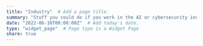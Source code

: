 ```yaml
---
title: "Industry"  # Add a page title.
summary: "Stuff you could do if you work in the AI or cybersecurity industry"  # Add a page description.
date: "2022-06-10T00:00:00Z"  # Add today's date.
type: "widget_page"  # Page type is a Widget Page
share: true
---
```

